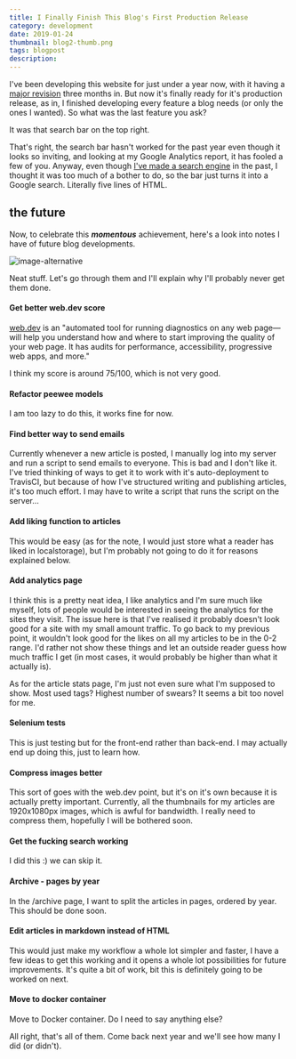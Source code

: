 ```yaml
---
title: I Finally Finish This Blog's First Production Release
category: development
date: 2019-01-24
thumbnail: blog2-thumb.png
tags: blogpost
description:
---
```


I've been developing this website for just under a year now, with it having a [major revision](/article/how_do_you_write_a_blog) three months in. But now it's finally ready for it's production release, as in, I finished developing every feature a blog needs (or only the ones I wanted). So what was the last feature you ask?

It was that search bar on the top right.

That's right, the search bar hasn't worked for the past year even though it looks so inviting, and looking at my Google Analytics report, it has fooled a few of you. Anyway, even though [I've made a search engine](/article/how_do_you_write_a_search_engine) in the past, I thought it was too much of a bother to do, so the bar just turns it into a Google search. Literally five lines of HTML.

## the future

Now, to celebrate this ***momentous*** achievement, here's a look into notes I have of future blog developments.

![image-alternative](https://beanpuppy.sirv.com/blog/img/blog2-future.png)

Neat stuff. Let's go through them and I'll explain why I'll probably never get them done.

#### Get better web.dev score

[web.dev](https://web.dev) is an "automated tool for running diagnostics on any web page—will help you understand how and where to start improving the quality of your web page. It has audits for performance, accessibility, progressive web apps, and more."

I think my score is around 75/100, which is not very good.

#### Refactor peewee models

I am too lazy to do this, it works fine for now.

#### Find better way to send emails

Currently whenever a new article is posted, I manually log into my server and run a script to send emails to everyone. This is bad and I don't like it. I've tried thinking of ways to get it to work with it's auto-deployment to TravisCI, but because of how I've structured writing and publishing articles, it's too much effort. I may have to write a script that runs the script on the server...

#### Add liking function to articles

This would be easy (as for the note, I would just store what a reader has liked in localstorage), but I'm probably not going to do it for reasons explained below.

#### Add analytics page

I think this is a pretty neat idea, I like analytics and I'm sure much like myself, lots of people would be interested in seeing the analytics for the sites they visit. The issue here is that I've realised it probably doesn't look good for a site with my small amount traffic. To go back to my previous point, it wouldn't look good for the likes on all my articles to be in the 0-2 range. I'd rather not show these things and let an outside reader guess how much traffic I get (in most cases, it would probably be higher than what it actually is).

As for the article stats page, I'm just not even sure what I'm supposed to show. Most used tags? Highest number of swears? It seems a bit too novel for me.

#### Selenium tests

This is just testing but for the front-end rather than back-end. I may actually end up doing this, just to learn how.

#### Compress images better

This sort of goes with the web.dev point, but it's on it's own because it is actually pretty important. Currently, all the thumbnails for my articles are 1920x1080px images, which is awful for bandwidth. I really need to compress them, hopefully I will be bothered soon.

#### Get the fucking search working

I did this :) we can skip it.

#### Archive - pages by year

In the /archive page, I want to split the articles in pages, ordered by year. This should be done soon.

#### Edit articles in markdown instead of HTML

This would just make my workflow a whole lot simpler and faster, I have a few ideas to get this working and it opens a whole lot possibilities for future improvements. It's quite a bit of work, bit this is definitely going to be worked on next.

#### Move to docker container

Move to Docker container. Do I need to say anything else?

All right, that's all of them. Come back next year and we'll see how many I did (or didn't).
